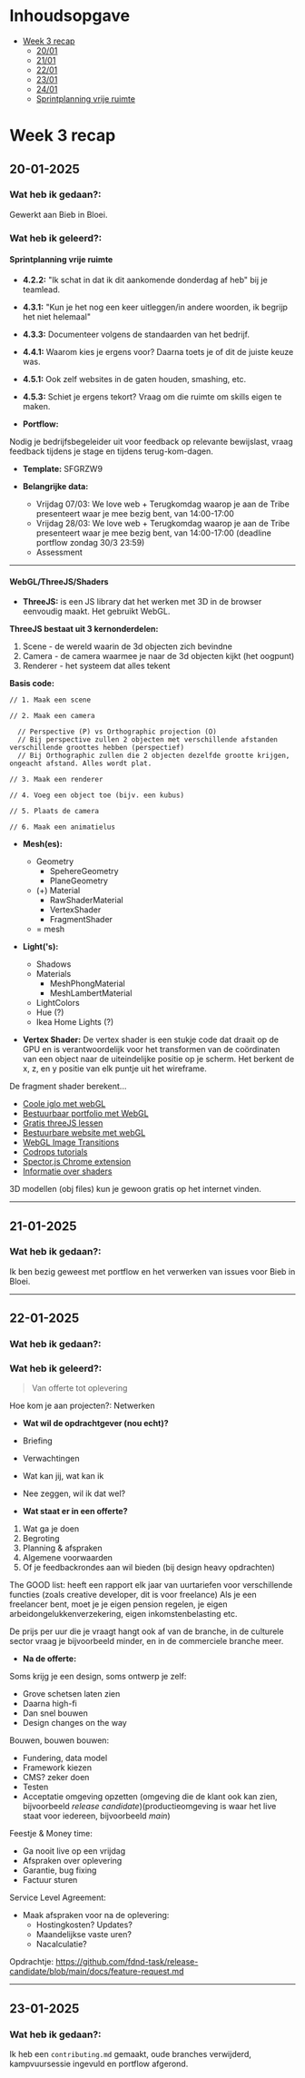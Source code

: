 # Inhoudsopgave

- [Week 3 recap](#week-3-recap)
  - [20/01](#20-01-2025)
  - [21/01](#21-01-2025)
  - [22/01](#22-01-2025)
  - [23/01](#23-01-2025)
  - [24/01](#24-01-2025)
  - [Sprintplanning vrije ruimte](#sprintplanning-vrije-ruimte)

# Week 3 recap

## 20-01-2025

### Wat heb ik gedaan?:

Gewerkt aan Bieb in Bloei.

### Wat heb ik geleerd?:

#### Sprintplanning vrije ruimte

  - **4.2.2:** "Ik schat in dat ik dit aankomende donderdag af heb" bij je teamlead.
  - **4.3.1:** "Kun je het nog een keer uitleggen/in andere woorden, ik begrijp het niet helemaal"
  - **4.3.3:** Documenteer volgens de standaarden van het bedrijf.
  - **4.4.1:** Waarom kies je ergens voor? Daarna toets je of dit de juiste keuze was.
  - **4.5.1:** Ook zelf websites in de gaten houden, smashing, etc.
  - **4.5.3:** Schiet je ergens tekort? Vraag om die ruimte om skills eigen te maken.

- **Portflow:**

Nodig je bedrijfsbegeleider uit voor feedback op relevante bewijslast, vraag feedback tijdens je stage en tijdens terug-kom-dagen.

  - **Template:** SFGRZW9

  - **Belangrijke data:**
    - Vrijdag 07/03: We love web + Terugkomdag waarop je aan de Tribe presenteert waar je mee bezig bent, van 14:00-17:00
    - Vrijdag 28/03: We love web + Terugkomdag waarop je aan de Tribe presenteert waar je mee bezig bent, van 14:00-17:00 (deadline portflow zondag 30/3 23:59)
    - Assessment

---

#### WebGL/ThreeJS/Shaders

- **ThreeJS:** is een JS library dat het werken met 3D in de browser eenvoudig maakt. Het gebruikt WebGL.

**ThreeJS bestaat uit 3 kernonderdelen:**
1. Scene - de wereld waarin de 3d objecten zich bevindne
2. Camera - de camera waarmee je naar de 3d objecten kijkt (het oogpunt)
3. Renderer - het systeem dat alles tekent

**Basis code:**
```JS
// 1. Maak een scene

// 2. Maak een camera

  // Perspective (P) vs Orthographic projection (O)
  // Bij perspective zullen 2 objecten met verschillende afstanden verschillende groottes hebben (perspectief)
  // Bij Orthographic zullen die 2 objecten dezelfde grootte krijgen, ongeacht afstand. Alles wordt plat.

// 3. Maak een renderer

// 4. Voeg een object toe (bijv. een kubus)

// 5. Plaats de camera

// 6. Maak een animatielus
```

- **Mesh(es):**
  - Geometry
    - SpehereGeometry
    - PlaneGeometry
  - (+) Material
    - RawShaderMaterial
    - VertexShader
    - FragmentShader
  - = mesh
 
- **Light('s):**
  - Shadows
  - Materials
    - MeshPhongMaterial
    - MeshLambertMaterial
  -   LightColors
    - Hue (?)
    - Ikea Home Lights (?)
 
- **Vertex Shader:**
  De vertex shader is een stukje code dat draait op de GPU en is verantwoordelijk voor het transformen van de coördinaten van een object naar de uiteindelijke positie op je scherm. Het berkent de x, z, en y positie van elk puntje uit het wireframe.

De fragment shader berekent...

- [Coole iglo met webGL](igloo.inc)
- [Bestuurbaar portfolio met WebGL](bruno-simon.com)
- [Gratis threeJS lessen ](threejs-journey.com)
- [Bestuurbare website met webGL](summer-afternoon.vlucendo.com)
- [WebGL Image Transitions](tympanus.net/Development)
- [Codrops tutorials](https://tympanus.net/codrops/category/tutorials/)
- [Spector.js Chrome extension](https://chromewebstore.google.com/detail/spectorjs/denbgaamihkadbghdceggmchnflmhpmk)
- [Informatie over shaders](thebookofshaders.com)

3D modellen (obj files) kun je gewoon gratis op het internet vinden.

---


## 21-01-2025

### Wat heb ik gedaan?:

Ik ben bezig geweest met portflow en het verwerken van issues voor Bieb in Bloei.

---

## 22-01-2025

### Wat heb ik gedaan?:

### Wat heb ik geleerd?:

> Van offerte tot oplevering

Hoe kom je aan projecten?: Netwerken

- **Wat wil de opdrachtgever (nou echt)?**
- Briefing
- Verwachtingen
- Wat kan jij, wat kan ik
- Nee zeggen, wil ik dat wel?

- **Wat staat er in een offerte?**
1. Wat ga je doen
2. Begroting
3. Planning & afspraken
4. Algemene voorwaarden
5. Of je feedbackrondes aan wil bieden (bij design heavy opdrachten)

The GOOD list: heeft een rapport elk jaar van uurtariefen voor verschillende functies (zoals creative developer, dit is voor freelance)
Als je een freelancer bent, moet je je eigen pension regelen, je eigen arbeidongelukkenverzekering, eigen inkomstenbelasting etc.

De prijs per uur die je vraagt hangt ook af van de branche, in de culturele sector vraag je bijvoorbeeld minder, en in de commerciele branche meer.

- **Na de offerte:**

Soms krijg je een design, soms ontwerp je zelf:
- Grove schetsen laten zien
- Daarna high-fi
- Dan snel bouwen
- Design changes on the way

Bouwen, bouwen bouwen:
- Fundering, data model
- Framework kiezen
- CMS? zeker doen
- Testen
- Acceptatie omgeving opzetten (omgeving die de klant ook kan zien, bijvoorbeeld _release candidate_)(productieomgeving is waar het live staat voor iedereen, bijvoorbeeld _main_)

Feestje & Money time:
- Ga nooit live op een vrijdag
- Afspraken over oplevering
- Garantie, bug fixing
- Factuur sturen

Service Level Agreement:
- Maak afspraken voor na de oplevering:
  - Hostingkosten? Updates?
  - Maandelijkse vaste uren?
  - Nacalculatie? 

Opdrachtje: https://github.com/fdnd-task/release-candidate/blob/main/docs/feature-request.md

---

## 23-01-2025

### Wat heb ik gedaan?:

Ik heb een `contributing.md` gemaakt, oude branches verwijderd, kampvuursessie ingevuld en portflow afgerond.
